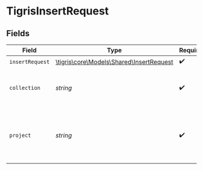 # TigrisInsertRequest


## Fields

| Field                                                                            | Type                                                                             | Required                                                                         | Description                                                                      |
| -------------------------------------------------------------------------------- | -------------------------------------------------------------------------------- | -------------------------------------------------------------------------------- | -------------------------------------------------------------------------------- |
| `insertRequest`                                                                  | [\tigris\core\Models\Shared\InsertRequest](../../models/shared/InsertRequest.md) | :heavy_check_mark:                                                               | N/A                                                                              |
| `collection`                                                                     | *string*                                                                         | :heavy_check_mark:                                                               | Collection name where to insert documents.                                       |
| `project`                                                                        | *string*                                                                         | :heavy_check_mark:                                                               | Project name whose db is under target to insert documents.                       |